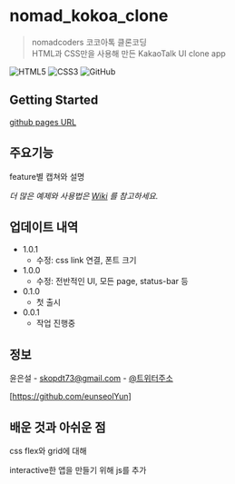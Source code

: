 # nomad_kokoa_clone
> nomadcoders 코코아톡 클론코딩  
> HTML과 CSS만을 사용해 만든 KakaoTalk UI clone app

![HTML5][html5-url]
![CSS3][css3-url]
![GitHub][github-url]

## Getting Started 
[github pages URL][github-pages-url]

## 주요기능
feature별 캡쳐와 설명

_더 많은 예제와 사용법은 [Wiki][wiki] 를 참고하세요._

## 업데이트 내역
- 1.0.1
  - 수정: css link 연결, 폰트 크기
- 1.0.0
  - 수정: 전반적인 UI, 모든 page, status-bar 등
- 0.1.0
  - 첫 출시
- 0.0.1
  - 작업 진행중
 
## 정보
윤은설 - skopdt73@gmail.com - [@트위터주소](https:/twitter.com/example.ddd)

[https://github.com/eunseolYun]

## 배운 것과 아쉬운 점
css flex와 grid에 대해

interactive한 앱을 만들기 위해 js를 추가


<!-- Markdown link & img dfn's -->
[html5-url]: https://img.shields.io/badge/html5-%23E34F26.svg?style=for-the-badge&logo=html5&logoColor=white
[css3-url]: https://img.shields.io/badge/css3-%231572B6.svg?style=for-the-badge&logo=css3&logoColor=white
[github-url]: https://img.shields.io/badge/github-%23121011.svg?style=for-the-badge&logo=github&logoColor=white
[github-pages-url]: https://eunseolyun.github.io/kokoa_clone/
[wiki]: https://github.com/eunseolYun/kokoa_clone/wiki
